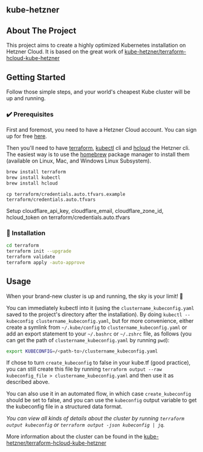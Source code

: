 ## kube-hetzner

## About The Project
This project aims to create a highly optimized Kubernetes installation on Hetzner Cloud. It is based 
on the great work of [kube-hetzner/terraform-hcloud-kube-hetzner](https://github.com/kube-hetzner/terraform-hcloud-kube-hetzner)

## Getting Started

Follow those simple steps, and your world's cheapest Kube cluster will be up and running.

### ✔️ Prerequisites

First and foremost, you need to have a Hetzner Cloud account. You can sign up for free [here](https://hetzner.com/cloud/).

Then you'll need to have [terraform](https://learn.hashicorp.com/tutorials/terraform/install-cli),  [kubectl](https://kubernetes.io/docs/tasks/tools/) cli and [hcloud](<https://github.com/hetznercloud/cli>) the Hetzner cli. The easiest way is to use the [homebrew](https://brew.sh/) package manager to install them (available on Linux, Mac, and Windows Linux Subsystem).

```sh
brew install terraform
brew install kubectl
brew install hcloud
```

```shell
cp terraform/credentials.auto.tfvars.example terraform/credentials.auto.tfvars
```
Setup cloudflare_api_key, cloudflare_email, cloudflare_zone_id, hcloud_token on terraform/credentials.auto.tfvars


### 🚀 Installation
```sh
cd terraform
terraform init --upgrade
terraform validate
terraform apply -auto-approve
```

## Usage

When your brand-new cluster is up and running, the sky is your limit! 🎉

You can immediately kubectl into it (using the `clustername_kubeconfig.yaml` saved to the project's directory after the installation). By doing `kubectl --kubeconfig clustername_kubeconfig.yaml`, but for more convenience, either create a symlink from `~/.kube/config` to `clustername_kubeconfig.yaml` or add an export statement to your `~/.bashrc` or `~/.zshrc` file, as follows (you can get the path of `clustername_kubeconfig.yaml` by running `pwd`):

```sh
export KUBECONFIG=/<path-to>/clustername_kubeconfig.yaml
```

If chose to turn `create_kubeconfig` to false in your kube.tf (good practice), you can still create this file by running `terraform output --raw kubeconfig_file > clustername_kubeconfig.yaml` and then use it as described above.

You can also use it in an automated flow, in which case `create_kubeconfig` should be set to false, and you can use the `kubeconfig` output variable to get the kubeconfig file in a structured data format.

_You can view all kinds of details about the cluster by running `terraform output kubeconfig` or `terraform output -json kubeconfig | jq`._

More information about the cluster can be found in the [kube-hetzner/terraform-hcloud-kube-hetzner](https://github.com/kube-hetzner/terraform-hcloud-kube-hetzner)
